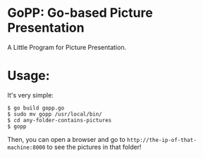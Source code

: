 # GoPP: Go-based Picture Presentation

A Little Program for Picture Presentation.

# Usage:

It's very simple:

    $ go build gopp.go
    $ sudo mv gopp /usr/local/bin/
    $ cd any-folder-contains-pictures
    $ gopp

Then, you can open a browser and go to `http://the-ip-of-that-machine:8000` to see the pictures in that folder!
